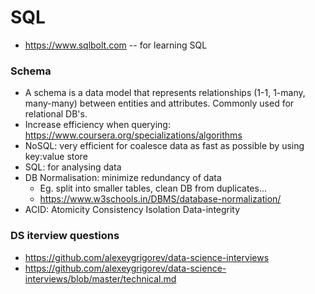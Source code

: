 # SQL

* https://www.sqlbolt.com -- for learning SQL

### Schema
* A schema is a data model that represents relationships (1-1, 1-many, many-many) between entities and attributes. Commonly used for relational DB's.
* Increase efficiency when querying: https://www.coursera.org/specializations/algorithms
* NoSQL: very efficient for coalesce data as fast as possible by using key:value store
* SQL: for analysing data
* DB Normalisation: minimize redundancy of data
    * Eg. split into smaller tables, clean DB from duplicates... 
    * https://www.w3schools.in/DBMS/database-normalization/
* ACID: Atomicity Consistency Isolation Data-integrity

### DS iterview questions
* https://github.com/alexeygrigorev/data-science-interviews
* https://github.com/alexeygrigorev/data-science-interviews/blob/master/technical.md
